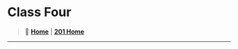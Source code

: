 # Class Four

> 🏡 [**Home**](https://mistidinzy.github.io/ReadingNotes/)
|
> [**201 Home**](/201home.md)

_____
